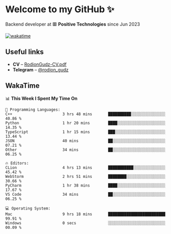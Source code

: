 # Welcome to my GitHub ✨

Backend developer at 🟥 **Positive Technologies** since Jun 2023

[![wakatime](https://wakatime.com/badge/user/f84f6fea-179f-4f5d-a4f0-4e45b7070455.svg)](https://wakatime.com/@f84f6fea-179f-4f5d-a4f0-4e45b7070455)  

  
## Useful links
- **CV** – [RodionGudz-CV.pdf](https://github.com/rodion-gudz/rodion-gudz/files/12843067/RodionGudz-CV.pdf)
- **Telegram** – [@rodion_gudz](https://t.me/rodion_gudz)

## WakaTime

<!--START_SECTION:waka-->
📊 **This Week I Spent My Time On** 

```text
💬 Programming Languages: 
C++                      3 hrs 48 mins       ██████████░░░░░░░░░░░░░░░   40.86 % 
Python                   1 hr 20 mins        ████░░░░░░░░░░░░░░░░░░░░░   14.35 % 
TypeScript               1 hr 15 mins        ███░░░░░░░░░░░░░░░░░░░░░░   13.44 % 
JSON                     40 mins             ██░░░░░░░░░░░░░░░░░░░░░░░   07.21 % 
Other                    34 mins             ██░░░░░░░░░░░░░░░░░░░░░░░   06.25 % 

🔥 Editors: 
CLion                    4 hrs 13 mins       ███████████░░░░░░░░░░░░░░   45.42 % 
WebStorm                 2 hrs 51 mins       ████████░░░░░░░░░░░░░░░░░   30.66 % 
PyCharm                  1 hr 38 mins        ████░░░░░░░░░░░░░░░░░░░░░   17.67 % 
VS Code                  34 mins             ██░░░░░░░░░░░░░░░░░░░░░░░   06.25 % 

💻 Operating System: 
Mac                      9 hrs 18 mins       █████████████████████████   99.91 % 
Windows                  0 secs              ░░░░░░░░░░░░░░░░░░░░░░░░░   00.09 % 
```


<!--END_SECTION:waka-->
